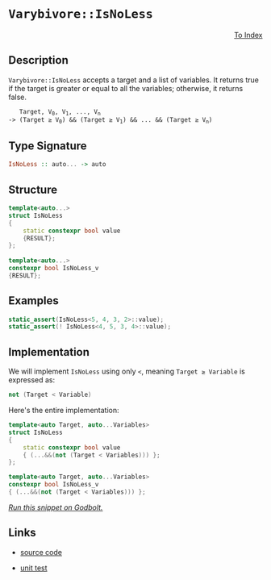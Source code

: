 <!-- Copyright 2024 Feng Mofan
SPDX-License-Identifier: Apache-2.0 -->

# `Varybivore::IsNoLess`

<p style='text-align: right;'><a href="../../../index.md#arithmetic-examinations">To Index</a></p>

## Description

`Varybivore::IsNoLess` accepts a target and a list of variables.
It returns true if the target is greater or equal to all the variables;
otherwise, it returns false.

<pre><code>   Target, V<sub>0</sub>, V<sub>1</sub>, ..., V<sub>n</sub>
-> (Target &ge; V<sub>0</sub>) && (Target &ge; V<sub>1</sub>) && ... && (Target &ge; V<sub>n</sub>)</code></pre>

## Type Signature

```Haskell
IsNoLess :: auto... -> auto
```

## Structure

```C++
template<auto...>
struct IsNoLess
{
    static constexpr bool value
    {RESULT};
};
    
template<auto...>
constexpr bool IsNoLess_v
{RESULT};
```

## Examples

```C++
static_assert(IsNoLess<5, 4, 3, 2>::value);
static_assert(! IsNoLess<4, 5, 3, 4>::value);
```

## Implementation

We will implement `IsNoLess` using only `<`, meaning <code>Target &ge; Variable</code> is expressed as:

```C++
not (Target < Variable)
```

Here's the entire implementation:

```C++
template<auto Target, auto...Variables>
struct IsNoLess
{
    static constexpr bool value
    { (...&&(not (Target < Variables))) };
};

template<auto Target, auto...Variables>
constexpr bool IsNoLess_v
{ (...&&(not (Target < Variables))) };
```

[*Run this snippet on Godbolt.*](https://godbolt.org/#z:OYLghAFBqd5QCxAYwPYBMCmBRdBLAF1QCcAaPECAMzwBtMA7AQwFtMQByARg9KtQYEAysib0QXACx8BBAKoBnTAAUAHpwAMvAFYTStJg1DIApACYAQuYukl9ZATwDKjdAGFUtAK4sGISQBspK4AMngMmAByPgBGmMQSAOykAA6oCoRODB7evv5BaRmOAmER0SxxCVzJdpgOWUIETMQEOT5%2BgbaY9sUMjc0EpVGx8Um2TS1teZ0KE4PhwxWj1QCUtqhexMjsHASYLCkGeyYAzG5MXkQA1AAqzcCYBKRXF0QAdB8Aas14TDH0ClO2BMGgAgrNiF4HFcAJIKSKoEKYBSAsEmRJWMFXbFXWZMRzIK5oBizTCqFLEK4xVCeK4ANzEXkwINBOKu6IsVwgHze5gCfIgDFQBC5d2IDxFpzcV2%2BxF%2B/2RKyV7MSABFTpjQej1SdNSy9gcjsyzq9ULd7o9nqaebL5QCgSziaTyZTqbS4QikSiAPp0lkcrk8vkCoUiiBiiXss4yn5/AFKlYqnV6sEAegAVJms9nUyyM5mbtghDcs7m09mK%2Bmy1qwXiCd6mCj4gQIB7EcjAWcAKzPaRXE7PMxAkAgBneTArDUsut4ZANpstCBgMCw%2BHtlFSvs9/u94ejxkTjUcNa0Thd3h%2BDhaUioThuazWXEbLaYdlmE48UgETTHtYAaxALszDeRIzEkAAOcCuw0ABOICNACcCB1PDhJF4FgJA0DRSEva9bw4XgFBAbDvyvY9SDgWAYEQEANgIFJLnISg0AOOh4kiVgdlUcCAgAWgCSQrmAZBCSkN4zF4TB8CIOV0D0fhBBEMR2CkGRBEUFR1DI0hdC4UgAHdiCYFJOB4E8zwvH8b04AB5S4GJFVAqCubi%2BIEoSRKuMSzC5DxWPoSlzA/FZeFIrQ1ggJAWJSNiyAoCBotikBgCkMw%2BDoPZiCIiAYismJwmaABPUzeHy5hiEKmyYm0OpSM/Fi2EEGyGFoYrtKwGIvGAc5aFoIjuF4LAWEMYBxHavBiFqvA6WRKyyTqS4dk/cI9hQ69aDwGIjIqjwsCsgg5QwgbSBm4hqSUVV9hGjajB/NYqAMYAFE%2BPBMH0myUkYEq1OEURxFUhT5CUNQrN0/QRpQB9LH0TaiMgNZUBSXp%2Bt42Z0FOVVTEsawzDw07ZNm%2BGuh6LIXAYdxPHaPRQgWcpKj0QpMgEKY/D0xneiGOnlmJqaBH6SZKbyPTanqPm5k5kYqnGAYWb0PEWglpYqjWBRn22CRzI4c8cKs/CXJ4/jBOE0TJHErlcEIEg32C0K7rWBBMCYLAEggf9/BON4YJORJJA0SQwICLCuwCGD9E4NDSAwj83gCLhEJg8C467SQuC7L2glw3h8MI4ivzuijqMi2j7MY%2BLEoCji2E4ZoWDpRJeKYIkDCMLyYLeLg3mvKTLdk%2BTZCU/7pEBjSQe03Q0sM4ySs17XM%2Bsjg7Poy4ricl5iFr%2BvG%2BQZvgFb9vO981B/Pia2zBCvOyIiqKj5igKmISm%2BkpruveO3kauBgrhsJoWhMuy3LtJlSKt9IBFUqo1QcN9BqjACDNValZDqXUep9W%2BkNa6Oxrz4EmvUGa/Uu6qAWnsb6K1uhWQ2ltIqu0MGhUOt9U651MCXWGkYG6oBL58Ees9V671PqXk/IDAeKkh6yBHlpa849wa3SxlYaG5C4auxvEjLIKM0YY2kTjPG8QCbyJVt0XmfgICuFlnpGmZRJYM3SEzbIgtWapEsRzWm5jhZ6NFn0OYxieauP5vMMxSs5buJsf4gYit6ZcBVmrFSM9LLaT1s/TeTcRp7w7hoc20krZBTCbbS%2B9tHbO0oJrCOUc25%2B0SGnRIiQTj%2B0CCnHWMTOA5xIvnSiNE6IOXvuXdinFq7r3ciwBQdJCR0g/m8I0sxJJpN7npARf0hE/VEaDEAA5J4mQGlE2peFbIl0cs5GuvT%2BmDOGaMsMflb4nyCicc%2BYVyJFw6XFZij8AqjmQCkFIvoP7eiOQ2HpQ8MrxH/nlAqFUQGAsqtVWqUCj6NVgS1NqmDMCdW6mIFBx00EsOoaQLBU1cFzQIcgRaxDBCkO0uQ7ahUqH7Vocdeh6RGFXRYeENh4UOFMCei9N6H0vrHWmcpCQwj1LAzEToRZkjjBQxsHI%2BACMlECH6qmNGkNsaWFxlnfGeAsA6M8b0MmFNci2NMYsUJdiihZA8ezLIITuYi16N4jxVqGji0cX44WATdVBIVo60J4TNjqzCWHLW0SNkcDXiwPZAz6SHPxMiMMFsZLW0yRfcKOSnajAUShQpIAzBtxOCcLs0EU5YWzYkRC6ys71NsLnK5SpSAAUkIkcSpSuBSBgiUr21Q/UnADaWgiCbfx%2BokiW%2BeWTE0nT%2BaTSQQA%3D%3D%3D)

## Links

- [source code](../../../../conceptrodon/varybivore/is_no_less.hpp)

- [unit test](../../../../tests/unit/metafunctions/varybivore/is_no_less.test.hpp)
